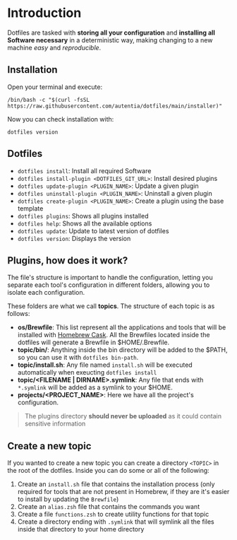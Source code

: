 # Introduction

Dotfiles are tasked with **storing all your configuration** and **installing all Software necessary** in a deterministic way, making changing to a new machine _easy_ and _reproducible_.

## Installation

Open your terminal and execute:

```
/bin/bash -c "$(curl -fsSL https://raw.githubusercontent.com/autentia/dotfiles/main/installer)"
```

Now you can check installation with:

```
dotfiles version
```

## Dotfiles

- `dotfiles install`: Install all required Software
- `dotfiles install-plugin <DOTFILES_GIT_URL>`: Install desired plugins
- `dotfiles update-plugin <PLUGIN_NAME>`: Update a given plugin
- `dotfiles uninstall-plugin <PLUGIN_NAME>`: Uninstall a given plugin
- `dotfiles create-plugin <PLUGIN_NAME>`: Create a plugin using the base template
- `dotfiles plugins`: Shows all plugins installed
- `dotfiles help`: Shows all the available options
- `dotfiles update`: Update to latest version of dotfiles
- `dotfiles version`: Displays the version

## Plugins, how does it work?

The file's structure is important to handle the configuration, letting you separate each tool's configuration in different folders, allowing you to isolate each configuration.

These folders are what we call **topics**. The structure of each topic is as follows:

- **os/Brewfile**: This list represent all the applications and tools that will be installed with [Homebrew Cask](http://caskroom.io). All the Brewfiles located inside the dotfiles will generate a Brewfile in $HOME/.Brewfile.
- **topic/bin/**: Anything inside the bin directory will be added to the $PATH, so you can use it with `dotfiles bin-path`.
- **topic/install.sh**: Any file named `install.sh` will be executed automatically when exeucting `dotfiles install`
- **topic/\<FILENAME | DIRNAME>.symlink**: Any file that ends with `*.symlink` will be added as a symlink to your $HOME.
- **projects/<PROJECT_NAME>**: Here we have all the project's configuration.

> The plugins directory **should never be uploaded** as it could contain sensitive information

## Create a new topic

If you wanted to create a new topic you can create a directory `<TOPIC>` in the root of the dotfiles. Inside you can do some or all of the following:

1. Create an `install.sh` file that contains the installation process (only required for tools that are not present in Homebrew, if they are it's easier to install by updating the `Brewfile`)
2. Create an `alias.zsh` file that contains the commands you want
3. Create a file `functions.zsh` to create utility functions for that topic
4. Create a directory ending with `.symlink` that will symlink all the files inside that directory to your home directory
